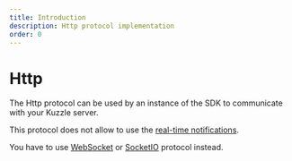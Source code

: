 ```yaml
---
title: Introduction
description: Http protocol implementation
order: 0
---
```


# Http

The Http protocol can be used by an instance of the SDK to communicate with your Kuzzle server.

<div class="alert alert-info">
  <p>
  This protocol does not allow to use the <a href="/sdk/js/6/essentials/realtime-notifications/">real-time notifications</a>. 
  </p>
  <p>
  You have to use <a href="/sdk/js/6/websocket">WebSocket</a> or <a href="/sdk/js/6/socketio">SocketIO</a> protocol instead.
  </p>
</div>
